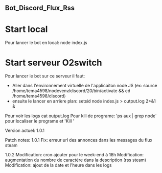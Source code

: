 ## Bot_Discord_Flux_Rss ##

# Start local #
Pour lancer le bot en local: node index.js

# Start serveur O2switch #
Pour lancer le bot sur ce serveur il faut:
- Aller dans l'environnement virtuelle de l'applicaiton node JS (ex: source /home/tema4598/nodevenv/discord/20/bin/activate && cd /home/tema4598/discord)
- ensuite le lancer en arrière plan: setsid node index.js > output.log 2>&1 &

Pour voir les logs cat output.log
Pour kill de programe: 'ps aux | grep node' pour localiser le programe et 'Kill <ID>'

Version actuel: 1.0.1

Patch notes:
1.0.1
Fix: erreur url des annonces dans les messages du flux steam

1.0.2
Modification: cron ajouter pour le week-end à 18h
Modification: augmentation du nombre de caractère dans la description (rss steam)
Modification: ajout de la date et l'heure dans les logs